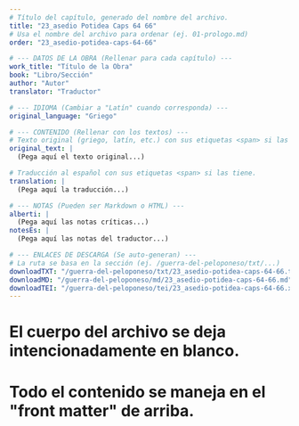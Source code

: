 ```yaml
---
# Título del capítulo, generado del nombre del archivo.
title: "23_asedio Potidea Caps 64 66"
# Usa el nombre del archivo para ordenar (ej. 01-prologo.md)
order: "23_asedio-potidea-caps-64-66"

# --- DATOS DE LA OBRA (Rellenar para cada capítulo) ---
work_title: "Título de la Obra"
book: "Libro/Sección"
author: "Autor"
translator: "Traductor"

# --- IDIOMA (Cambiar a "Latín" cuando corresponda) ---
original_language: "Griego"

# --- CONTENIDO (Rellenar con los textos) ---
# Texto original (griego, latín, etc.) con sus etiquetas <span> si las tiene.
original_text: |
  (Pega aquí el texto original...)

# Traducción al español con sus etiquetas <span> si las tiene.
translation: |
  (Pega aquí la traducción...)

# --- NOTAS (Pueden ser Markdown o HTML) ---
alberti: |
  (Pega aquí las notas críticas...)
notesEs: |
  (Pega aquí las notas del traductor...)

# --- ENLACES DE DESCARGA (Se auto-generan) ---
# La ruta se basa en la sección (ej. /guerra-del-peloponeso/txt/...)
downloadTXT: "/guerra-del-peloponeso/txt/23_asedio-potidea-caps-64-66.txt"
downloadMD: "/guerra-del-peloponeso/md/23_asedio-potidea-caps-64-66.md"
downloadTEI: "/guerra-del-peloponeso/tei/23_asedio-potidea-caps-64-66.xml"
---
```

# El cuerpo del archivo se deja intencionadamente en blanco.
# Todo el contenido se maneja en el "front matter" de arriba.